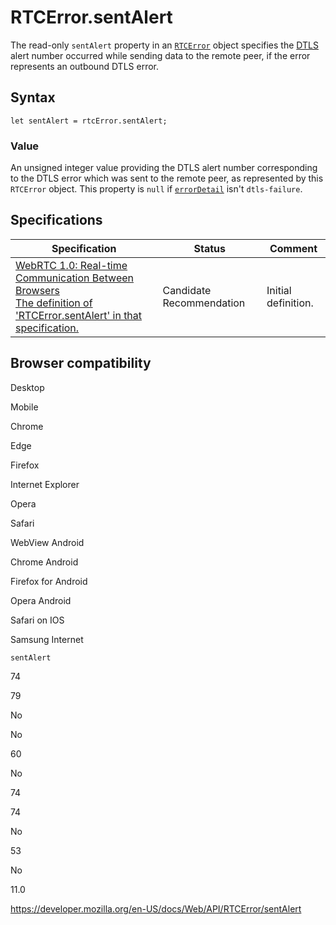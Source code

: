 RTCError.sentAlert
==================

The read-only `sentAlert` property in an [`RTCError`](../rtcerror) object specifies the [DTLS](https://developer.mozilla.org/en-US/docs/Glossary/DTLS) alert number occurred while sending data to the remote peer, if the error represents an outbound DTLS error.

Syntax
------

    let sentAlert = rtcError.sentAlert;

### Value

An unsigned integer value providing the DTLS alert number corresponding to the DTLS error which was sent to the remote peer, as represented by this `RTCError` object. This property is `null` if [`errorDetail`](errordetail) isn't `dtls-failure`.

Specifications
--------------

<table><thead><tr class="header"><th>Specification</th><th>Status</th><th>Comment</th></tr></thead><tbody><tr class="odd"><td><a href="https://w3c.github.io/webrtc-pc/#dom-rtcerror-sentalert">WebRTC 1.0: Real-time Communication Between Browsers<br />
<span class="small">The definition of 'RTCError.sentAlert' in that specification.</span></a></td><td><span class="spec-cr">Candidate Recommendation</span></td><td>Initial definition.</td></tr></tbody></table>

Browser compatibility
---------------------

Desktop

Mobile

Chrome

Edge

Firefox

Internet Explorer

Opera

Safari

WebView Android

Chrome Android

Firefox for Android

Opera Android

Safari on IOS

Samsung Internet

`sentAlert`

74

79

No

No

60

No

74

74

No

53

No

11.0

<a href="https://developer.mozilla.org/en-US/docs/Web/API/RTCError/sentAlert" class="_attribution-link">https://developer.mozilla.org/en-US/docs/Web/API/RTCError/sentAlert</a>
